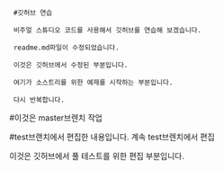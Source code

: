      #깃허브 연습

     비주얼 스튜디오 코드를 사용해서 깃허브를 연습해 보겠습니다.

     readme.md파일이 수정되었습니다.
     
     이것은 깃허브에서 수정된 부분입니다.

     여기가 소스트리를 위한 예제를 시작하는 부분입니다.

     다시 반복합니다.

#이것은 master브렌치 작업

#test브랜치에서 편집한 내용입니다.
     계속 test브렌치에서 편집

이것은 깃허브에서 풀 테스트를 위한 편집 부분입니다.
